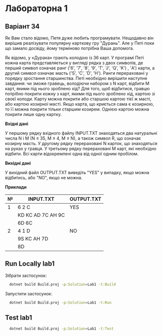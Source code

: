 # Лабораторна 1
## Варіант 34

Як Вам стало відомо, Петя дуже любить програмувати. Нещодавно він вирішив реалізувати популярну карткову гру "Дурань". Але у Петі поки що замало досвіду, йому терміново потрібна Ваша допомога.

Як відомо, у «Дурака» грають колодою із 36 карт. У програмі Петі кожна карта представляється у вигляді рядка з двох символів, де перший символ означає ранг ('6', '7', '8', '9', 'T', 'J', 'Q', 'K') , 'A') карти, а другий символ означає масть ('S', 'C', 'D', 'H'). Ранги перераховані у порядку зростання старшинства.
Петі необхідно вирішити наступне завдання: чи зможе гравець, володіючи набором з N карт, відбити M карт, якими під нього зроблено хід? Для того, щоб відбитися, гравцю потрібно покрити кожну з карт, якими під нього зроблено хід, картою зі своєї колоди. Карту можна покрити або старшою картою тієї ж масті, або картою козирної масті. Якщо карта, що криється сама є козирною, то її можна покрити тільки старшим козирем. Однією картою можна покрити лише одну картку.

**Вхідні дані**

У першому рядку вхідного файлу INPUT.TXT знаходяться два натуральні числа N і M (N ≤ 35, M ≤ 4, M ≤ N), а також символ R, що означає козирну масть. У другому рядку перераховані N карток, що знаходяться на руках у гравця. У третьому рядку перераховані M карт, які необхідно відбити. Всі карти відокремлені одна від одної одним пробілом.

**Вихідні дані**

У вихідний файл OUTPUT.TXT виведіть "YES" у випадку, якщо можна відбитись, або "NO", якщо не можна.

**Приклади**

| №  | INPUT.TXT                 | OUTPUT.TXT |
|----|---------------------------|------------|
| 1  | 6 2 C                     | YES        |
|    | KD KC AD 7C AH 9C         |            |
|    | 6D 6C                     |            |
| 2  | 4 1 D                     | NO         |
|    | 9S KC AH 7D               |            |
|    | 8D                        |            |


## Run Locally lab1

Зібрати застосунок:

```bash
  dotnet build Build.proj -p:Solution=Lab1 -t:Build
```

Запустити застосунок:

```bash
  dotnet build Build.proj -p:Solution=Lab1 -t:Run
```


## Test lab1

```bash
  dotnet build Build.proj -p:Solution=Lab1 -t:Test
```

